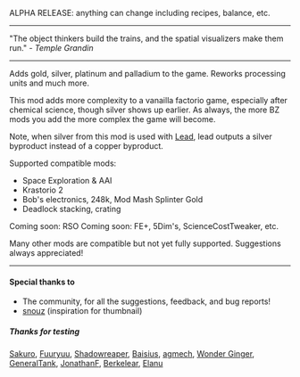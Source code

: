 ALPHA RELEASE: anything can change including recipes, balance, etc.

----

"The object thinkers build the trains, and the spatial visualizers make them run." - *Temple Grandin*

----
Adds gold, silver, platinum and palladium to the game. Reworks processing units and much more.

This mod adds more complexity to a vanailla factorio game, especially after chemical science, though silver shows up earlier. As always, the more BZ mods you add the more complex the game will become. 

Note, when silver from this mod is used with [Lead](https://mods.factorio.com/mod/bzlead), lead outputs a silver byproduct instead of a copper byproduct.

Supported compatible mods:

- Space Exploration & AAI
- Krastorio 2
- Bob's electronics, 248k, Mod Mash Splinter Gold
- Deadlock stacking, crating

Coming soon: RSO
Coming soon: FE+, 5Dim's, ScienceCostTweaker, etc.

Many other mods are compatible but not yet fully supported. Suggestions always appreciated!

---- 
#### Special thanks to 

- The community, for all the suggestions, feedback, and bug reports!
- [snouz](https://mods.factorio.com/user/snouz) (inspiration for thumbnail)


##### Thanks for testing

[Sakuro](https://mods.factorio.com/user/sakuro), 
[Fuuryuu](https://mods.factorio.com/user/fuuryuu), 
[Shadowreaper](https://mods.factorio.com/user/shadowreaper), 
[Baisius](https://mods.factorio.com/user/baisius), 
[agmech](https://mods.factorio.com/user/agmech), 
[Wonder Ginger](https://mods.factorio.com/user/WonderGinger), 
[GeneralTank](https://mods.factorio.com/user/GeneralTank), 
[JonathanF](https://mods.factorio.com/user/JonathanF), 
[Berkelear](https://mods.factorio.com/user/Berkelear), 
[Elanu](https://mods.factorio.com/user/elanu) 
